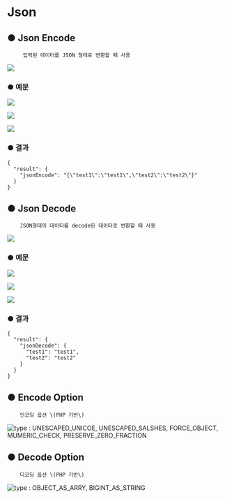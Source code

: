 # Json

## ● Json Encode

         입력된 데이터를 JSON 형태로 변환할 때 사용

![](../../.gitbook/assets/image%20%2869%29.png)

### ● 예문

![](../../.gitbook/assets/image%20%28384%29.png)

![](../../.gitbook/assets/image%20%28390%29.png)

![](../../.gitbook/assets/image%20%28381%29.png)

### ● 결과

```text
{
  "result": {
    "jsonEncode": "{\"test1\":\"test1\",\"test2\":\"test2\"}"
  }
}
```

## ● Json Decode

        JSON형태의 데이터를 decode된 데이터로 변환할 때 사용

![](../../.gitbook/assets/image%20%28182%29.png)

### ● 예문

![](../../.gitbook/assets/image%20%28380%29.png)

![](../../.gitbook/assets/image%20%28394%29.png)

![](../../.gitbook/assets/image%20%28383%29.png)

### ● 결과

```text
{
  "result": {
    "jsonDecode": {
      "test1": "test1",
      "test2": "test2"
    }
  }
}
```

## ● Encode Option

        인코딩 옵션 \(PHP 기반\)

![type : UNESCAPED\_UNICOE, UNESCAPED\_SALSHES, FORCE\_OBJECT, MUMERIC\_CHECK, PRESERVE\_ZERO\_FRACTION](../../.gitbook/assets/image%20%28153%29.png)

## ● Decode Option

        디코딩 옵션 \(PHP 기반\)

![type : OBJECT\_AS\_ARRY, BIGINT\_AS\_STRING](../../.gitbook/assets/image%20%2864%29.png)



